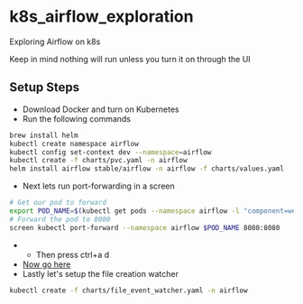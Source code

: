 # k8s_airflow_exploration
Exploring Airflow on k8s

Keep in mind nothing will run unless you turn it on through the UI

## Setup Steps
- Download Docker and turn on Kubernetes
- Run the following commands
```bash
brew install helm
kubectl create namespace airflow
kubectl config set-context dev --namespace=airflow
kubectl create -f charts/pvc.yaml -n airflow
helm install airflow stable/airflow -n airflow -f charts/values.yaml
```
- Next lets run port-forwarding in a screen
```bash
# Get our pod to forward
export POD_NAME=$(kubectl get pods --namespace airflow -l "component=web,app=airflow" -o jsonpath="{.items[0].metadata.name}")
# Forward the pod to 8080
screen kubectl port-forward --namespace airflow $POD_NAME 8080:8080
```
- - Then press ctrl+a d
- [Now go here](http://localhost:8080/admin/)
- Lastly let's setup the file creation watcher
```bash
kubectl create -f charts/file_event_watcher.yaml -n airflow
```